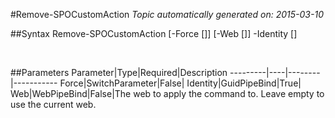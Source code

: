 #Remove-SPOCustomAction
*Topic automatically generated on: 2015-03-10*


##Syntax
    Remove-SPOCustomAction [-Force [<SwitchParameter>]] [-Web [<WebPipeBind>]] -Identity [<GuidPipeBind>]

&nbsp;

##Parameters
Parameter|Type|Required|Description
---------|----|--------|-----------
Force|SwitchParameter|False|
Identity|GuidPipeBind|True|
Web|WebPipeBind|False|The web to apply the command to. Leave empty to use the current web.
